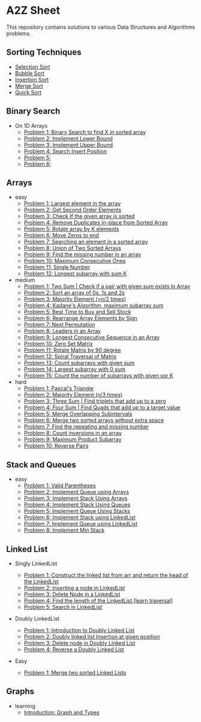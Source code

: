 # A2Z Sheet
This repository contains solutions to various Data Structures and Algorithms problems.

## Sorting Techniques
- [Selection Sort](src/sorting/selection/Description.md)
- [Bubble Sort](src/sorting/bubble/Description.md)
- [Insertion Sort](src/sorting/insertion/Description.md)
- [Merge Sort](src/sorting/merge/Description.md)
- [Quick Sort](src/sorting/quick/Description.md)

## Binary Search
- On 1D Arrays
  - [Problem 1: Binary Search to find X in sorted array](src/binarysearch/ononedarrays/problem1/SolutionApproach.md)
  - [Problem 2: Implement Lower Bound](src/binarysearch/ononedarrays/problem2/SolutionApproach.md)
  - [Problem 3: Implement Upper Bound](src/binarysearch/ononedarrays/problem3/Description.md)
  - [Problem 4: Search Insert Position](src/binarysearch/ononedarrays/problem4/Description.md)
  - [Problem 5: ](src/binarysearch/ononedarrays/problem5/Description.md)
  - [Problem 6: ](src/binarysearch/ononedarrays/problem6/Description.md)
  
## Arrays
- easy
  - [Problem 1: Largest element in the array](src/arrays/easy/problem1/ProblemStatement.md)
  - [Problem 2: Get Second Order Elements](src/arrays/easy/problem2/ProblemStatement.md)
  - [Problem 3: Check If the given array is sorted](src/arrays/easy/problem3/ProblemStatement.md)
  - [Problem 4: Remove Duplicates in-place from Sorted Array](src/arrays/easy/problem4/ProblemStatement.md)
  - [Problem 5: Rotate array by K elements](src/arrays/easy/problem5/ProblemStatement.md)
  - [Problem 6: Move Zeros to end](src/arrays/easy/problem6/ProblemStatement.md)
  - [Problem 7: Searching an element in a sorted array](src/arrays/easy/problem7/ProblemStatement.md)
  - [Problem 8: Union of Two Sorted Arrays](src/arrays/easy/problem8/ProblemStatement.md)
  - [Problem 9: Find the missing number in an array](src/arrays/easy/problem9/ProblemStatement.md)
  - [Problem 10: Maximum Consecutive Ones](src/arrays/easy/problem10/ProblemStatement.md)
  - [Problem 11: Single Number](src/arrays/easy/problem11/ProblemStatement.md)
  - [Problem 12: Longest subarray with sum K](src/arrays/easy/problem12/ProblemStatement.md)
- medium
  - [Problem 1: Two Sum | Check if a pair with given sum exists in Array](src/arrays/medium/problem1/ProblemStatement.md)
  - [Problem 2: Sort an array of 0s, 1s and 2s](src/arrays/medium/problem2/ProblemStatement.md)
  - [Problem 3: Majority Element (>n/2 times)](src/arrays/medium/problem3/ProblemStatement.md)
  - [Problem 4: Kadane's Algorithm, maximum subarray sum](src/arrays/medium/problem4/ProblemStatement.md)
  - [Problem 5: Best Time to Buy and Sell Stock](src/arrays/medium/problem5/ProblemStatement.md)
  - [Problem 6: Rearrange Array Elements by Sign](src/arrays/medium/problem6/ProblemStatement.md)
  - [Problem 7: Next Permutation](src/arrays/medium/problem7/ProblemStatement.md)
  - [Problem 8: Leaders in an Array](src/arrays/medium/problem8/SolutionApproach.md)
  - [Problem 9: Longest Consecutive Sequence in an Array](src/arrays/medium/problem9/SolutionApproach.md)
  - [Problem 10: Zero Set Matrix](src/arrays/medium/problem10/SolutionApproach.md)
  - [Problem 11: Rotate Matrix by 90 degree](src/arrays/medium/problem11/SolutionApproach.md)
  - [Problem 12: Spiral Traversal of Matrix](src/arrays/medium/problem12/SolutionApproach.md)
  - [Problem 13: Count subarrays with given sum](src/arrays/medium/problem13/SolutionApproach.md)
  - [Problem 14: Largest subarray with 0 sum](src/arrays/medium/problem14/Description.md)
  - [Problem 15: Count the number of subarrays with given xor K](src/arrays/medium/problem15/Description.md)
- hard
  - [Problem 1: Pascal's Triangle](src/arrays/hard/problem1/SolutionApproach.md)
  - [Problem 2: Majority Element (n/3 times)](src/arrays/hard/problem2/SolutionApproach.md)
  - [Problem 3: Three Sum | Find triplets that add up to a zero](src/arrays/hard/problem3/ProblemStatement.md)
  - [Problem 4: Four Sum | Find Quads that add up to a target value](src/arrays/hard/problem4/ProblemStatement.md)
  - [Problem 5: Merge Overlapping Subintervals](src/arrays/hard/problem5/Description.md)
  - [Problem 6: Merge two sorted arrays without extra space](src/arrays/hard/problem6/Description.md)
  - [Problem 7: Find the repeating and missing number](src/arrays/hard/problem7/Description.md)
  - [Problem 8: Count inversions in an array](src/arrays/hard/problem8/Description.md)
  - [Problem 9: Maximum Product Subarray](src/arrays/hard/problem9/Description.md)
  - [Problem 10: Reverse Pairs](src/arrays/hard/problem10/Description.md)
    

## Stack and Queues
- easy
  - [Problem 1: Valid Parentheses](src/stackandqueues/easy/problem1/Description.md)
  - [Problem 2: Implement Queue using Arrays](src/stackandqueues/easy/problem2/Description.md)
  - [Problem 3: Implement Stack Using Arrays](src/stackandqueues/easy/problem3/Description.md)
  - [Problem 4: Implement Stack Using Queues](src/stackandqueues/easy/problem4/Description.md)
  - [Problem 5: Implement Queue Using Stacks](src/stackandqueues/easy/problem5/Description.md)
  - [Problem 6: Implement Stack using LinkedList](src/stackandqueues/easy/problem6/Description.md)
  - [Problem 7: Implement Queue using LinkedList](src/stackandqueues/easy/problem7/Description.md)
  - [Problem 8: Implement Min Stack](src/stackandqueues/easy/problem8/Description.md)

## Linked List
- Singly LinkedList
  - [Problem 1: Construct the linked list from arr and return the head of the LinkedList](src/linkedlist/singlylinkedlist/problem1/ProblemStatement.md)
  - [Problem 2: Inserting a node in LinkedList](src/linkedlist/singlylinkedlist/problem2/ProblemStatement.md)
  - [Problem 3: Delete Node in a LinkedList](src/linkedlist/singlylinkedlist/problem3/ProblemStatement.md)
  - [Problem 4: Find the length of the LinkedList [learn traversal]](src/linkedlist/singlylinkedlist/problem4/ProblemStatement.md)
  - [Problem 5: Search in LinkedList](src/linkedlist/singlylinkedlist/problem5/ProblemStatement.md)
- Doubly LinkedList
  - [Problem 1: Introduction to Doubly Linked List](src/linkedlist/doublylinkedlist/problem1/ProblemStatement.md)
  - [Problem 2: Doubly linked list Insertion at given position](src/linkedlist/doublylinkedlist/problem2/ProblemStatement.md)
  - [Problem 3: Delete node in Doubly Linked List](src/linkedlist/doublylinkedlist/problem3/ProblemStatement.md)
  - [Problem 4: Reverse a Doubly Linked List](src/linkedlist/doublylinkedlist/problem4/ProblemStatement.md)
 
- Easy
  - [Problem 1: Merge two sorted Linked Lists](src/linkedlist/easy/problem1/Description.md)

## Graphs
- learning
  - [Introduction: Graph and Types](src/graphs/learning/introduction/Introduction.md)
